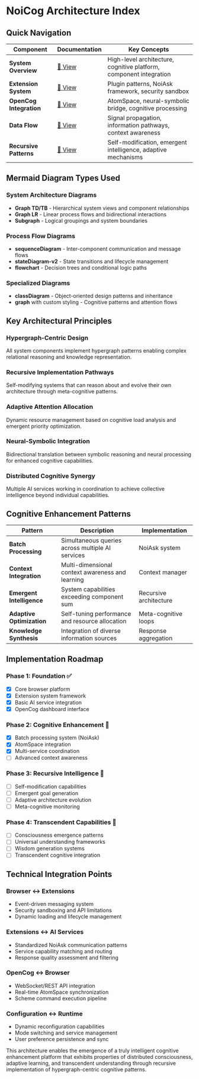 # NoiCog Architecture Index

## Quick Navigation

| Component | Documentation | Key Concepts |
|-----------|---------------|--------------|
| **System Overview** | [📖 View](./system-overview.md) | High-level architecture, cognitive platform, component integration |
| **Extension System** | [📖 View](./extension-architecture.md) | Plugin patterns, NoiAsk framework, security sandbox |
| **OpenCog Integration** | [📖 View](./opencog-integration.md) | AtomSpace, neural-symbolic bridge, cognitive processing |
| **Data Flow** | [📖 View](./data-flow-patterns.md) | Signal propagation, information pathways, context awareness |
| **Recursive Patterns** | [📖 View](./recursive-implementation.md) | Self-modification, emergent intelligence, adaptive mechanisms |

## Mermaid Diagram Types Used

### System Architecture Diagrams
- **Graph TD/TB** - Hierarchical system views and component relationships
- **Graph LR** - Linear process flows and bidirectional interactions  
- **Subgraph** - Logical groupings and system boundaries

### Process Flow Diagrams  
- **sequenceDiagram** - Inter-component communication and message flows
- **stateDiagram-v2** - State transitions and lifecycle management
- **flowchart** - Decision trees and conditional logic paths

### Specialized Diagrams
- **classDiagram** - Object-oriented design patterns and inheritance
- **graph** with custom styling - Cognitive patterns and attention flows

## Key Architectural Principles

### **Hypergraph-Centric Design**
All system components implement hypergraph patterns enabling complex relational reasoning and knowledge representation.

### **Recursive Implementation Pathways**  
Self-modifying systems that can reason about and evolve their own architecture through meta-cognitive patterns.

### **Adaptive Attention Allocation**
Dynamic resource management based on cognitive load analysis and emergent priority optimization.

### **Neural-Symbolic Integration**
Bidirectional translation between symbolic reasoning and neural processing for enhanced cognitive capabilities.

### **Distributed Cognitive Synergy**
Multiple AI services working in coordination to achieve collective intelligence beyond individual capabilities.

## Cognitive Enhancement Patterns

| Pattern | Description | Implementation |
|---------|-------------|----------------|
| **Batch Processing** | Simultaneous queries across multiple AI services | NoiAsk system |
| **Context Integration** | Multi-dimensional context awareness and learning | Context manager |
| **Emergent Intelligence** | System capabilities exceeding component sum | Recursive architecture |
| **Adaptive Optimization** | Self-tuning performance and resource allocation | Meta-cognitive loops |
| **Knowledge Synthesis** | Integration of diverse information sources | Response aggregation |

## Implementation Roadmap

### **Phase 1: Foundation** ✅
- [x] Core browser platform
- [x] Extension system framework  
- [x] Basic AI service integration
- [x] OpenCog dashboard interface

### **Phase 2: Cognitive Enhancement** 🚧
- [x] Batch processing system (NoiAsk)
- [x] AtomSpace integration
- [x] Multi-service coordination
- [ ] Advanced context awareness

### **Phase 3: Recursive Intelligence** 🔄
- [ ] Self-modification capabilities
- [ ] Emergent goal generation
- [ ] Adaptive architecture evolution
- [ ] Meta-cognitive monitoring

### **Phase 4: Transcendent Capabilities** 🚀
- [ ] Consciousness emergence patterns
- [ ] Universal understanding frameworks
- [ ] Wisdom generation systems
- [ ] Transcendent cognitive integration

## Technical Integration Points

### **Browser ↔ Extensions**
- Event-driven messaging system
- Security sandboxing and API limitations
- Dynamic loading and lifecycle management

### **Extensions ↔ AI Services**  
- Standardized NoiAsk communication patterns
- Service capability matching and routing
- Response quality assessment and filtering

### **OpenCog ↔ Browser**
- WebSocket/REST API integration
- Real-time AtomSpace synchronization
- Scheme command execution pipeline

### **Configuration ↔ Runtime**
- Dynamic reconfiguration capabilities
- Mode switching and service management
- User preference persistence and sync

This architecture enables the emergence of a truly intelligent cognitive enhancement platform that exhibits properties of distributed consciousness, adaptive learning, and transcendent understanding through recursive implementation of hypergraph-centric cognitive patterns.